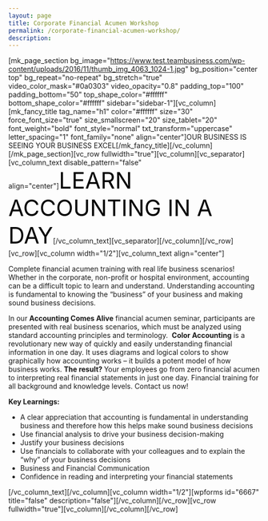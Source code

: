 ```yaml
---
layout: page
title: Corporate Financial Acumen Workshop
permalink: /corporate-financial-acumen-workshop/
description:
---
```

[mk_page_section bg_image="https://www.test.teambusiness.com/wp-content/uploads/2016/11/thumb_img_4063_1024-1.jpg" bg_position="center top" bg_repeat="no-repeat" bg_stretch="true" video_color_mask="#0a0303" video_opacity="0.8" padding_top="100" padding_bottom="50" top_shape_color="#ffffff" bottom_shape_color="#ffffff" sidebar="sidebar-1"][vc_column][mk_fancy_title tag_name="h1" color="#ffffff" size="30" force_font_size="true" size_smallscreen="20" size_tablet="20" font_weight="bold" font_style="normal" txt_transform="uppercase" letter_spacing="1" font_family="none" align="center"]OUR BUSINESS IS SEEING YOUR BUSINESS EXCEL[/mk_fancy_title][/vc_column][/mk_page_section][vc_row fullwidth="true"][vc_column][vc_separator][vc_column_text disable_pattern="false" align="center"]<span style="color: #000; font-size: 45px;">LEARN ACCOUNTING IN A DAY</span>[/vc_column_text][vc_separator][/vc_column][/vc_row][vc_row][vc_column width="1/2"][vc_column_text align="center"]
<p style="text-align: left;">Complete financial acumen training with real life business scenarios! Whether in the corporate, non-profit or hospital environment, accounting can be a difficult topic to learn and understand. Understanding accounting is fundamental to knowing the “business” of your business and making sound business decisions.</p>
<p style="text-align: left;">In our <strong>Accounting Comes Alive</strong> financial acumen seminar, participants are presented with real business scenarios, which must be analyzed using standard accounting principles and terminology.  <strong>Color Accounting</strong> is a revolutionary new way of quickly and easily understanding financial information in one day. It uses diagrams and logical colors to show graphically how accounting works – it builds a potent model of how business works. <strong>The result? </strong>Your employees go from zero financial acumen to interpreting real financial statements in just one day. Financial training for all background and knowledge levels. Contact us now!</p>
<p style="text-align: left;"><strong>Key Learnings:</strong></p>

<ul>
 	<li style="text-align: left;">A clear appreciation that accounting is fundamental in understanding business and therefore how this helps make sound business decisions</li>
 	<li style="text-align: left;">Use financial analysis to drive your business decision-making</li>
 	<li style="text-align: left;">Justify your business decisions</li>
 	<li style="text-align: left;">Use financials to collaborate with your colleagues and to explain the “why” of your business decisions</li>
 	<li style="text-align: left;">Business and Financial Communication</li>
 	<li style="text-align: left;">Confidence in reading and interpreting your financial statements</li>
</ul>
<style>div.wpforms-container-full .wpforms-form input[type=submit], div.wpforms-container-full .wpforms-form button[type=submit], div.wpforms-container-full .wpforms-form .wpforms-page-button{background:#000!important;}</style>

[/vc_column_text][/vc_column][vc_column width="1/2"][wpforms id="6667" title="false" description="false"][/vc_column][/vc_row][vc_row fullwidth="true"][vc_column][/vc_column][/vc_row]
